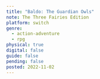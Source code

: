 ```yaml
---
title: "Baldo: The Guardian Owls"
note: The Three Fairies Edition
platform: switch
genre:
  - action-adventure
  - rpg
physical: true
digital: false
guide: false
pending: false
posted: 2022-11-02
---
```

